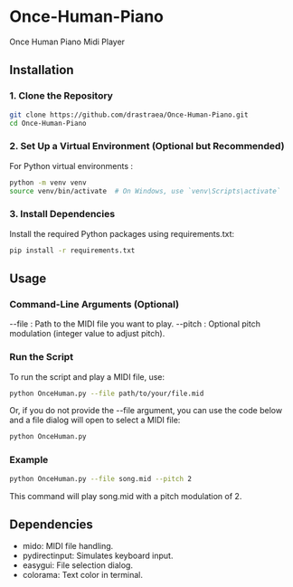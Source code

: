 # Once-Human-Piano
Once Human Piano Midi Player


## Installation

### 1. Clone the Repository
```bash
git clone https://github.com/drastraea/Once-Human-Piano.git
cd Once-Human-Piano
```

### 2. Set Up a Virtual Environment (Optional but Recommended)
For Python virtual environments :
```bash
python -m venv venv
source venv/bin/activate  # On Windows, use `venv\Scripts\activate`
```

### 3. Install Dependencies
Install the required Python packages using requirements.txt:
```bash
pip install -r requirements.txt
```


## Usage
### Command-Line Arguments (Optional)
--file : Path to the MIDI file you want to play.
--pitch : Optional pitch modulation (integer value to adjust pitch).

### Run the Script
To run the script and play a MIDI file, use:
```bash
python OnceHuman.py --file path/to/your/file.mid
```
Or, if you do not provide the --file argument, you can use the code below and a file dialog will open to select a MIDI file:
```bash
python OnceHuman.py
```

### Example
```bash
python OnceHuman.py --file song.mid --pitch 2
```
This command will play song.mid with a pitch modulation of 2.


## Dependencies
- mido: MIDI file handling.
- pydirectinput: Simulates keyboard input.
- easygui: File selection dialog.
- colorama: Text color in terminal.
